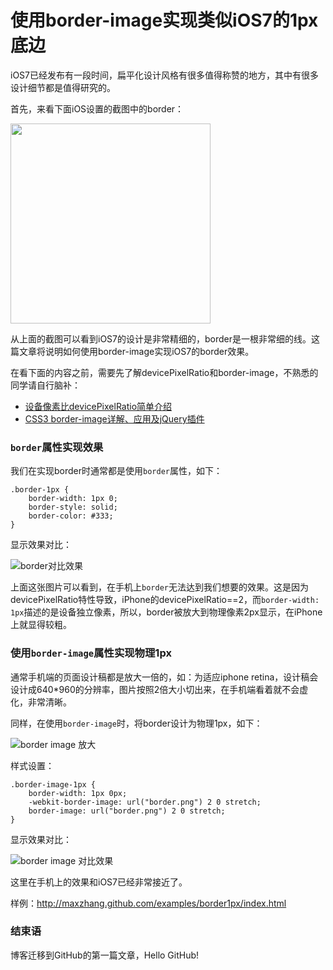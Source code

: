 使用border-image实现类似iOS7的1px底边
===================

iOS7已经发布有一段时间，扁平化设计风格有很多值得称赞的地方，其中有很多设计细节都是值得研究的。

首先，来看下面iOS设置的截图中的border：

<img width="320" src="http://maxzhang.github.com/articles/images/ios7_settings.png" />

从上面的截图可以看到iOS7的设计是非常精细的，border是一根非常细的线。这篇文章将说明如何使用border-image实现iOS7的border效果。

在看下面的内容之前，需要先了解devicePixelRatio和border-image，不熟悉的同学请自行脑补：

* [设备像素比devicePixelRatio简单介绍](http://www.zhangxinxu.com/wordpress/2012/08/window-devicepixelratio/)
* [CSS3 border-image详解、应用及jQuery插件](http://www.zhangxinxu.com/wordpress/?p=518)


### `border`属性实现效果

我们在实现border时通常都是使用`border`属性，如下：
```
.border-1px {
    border-width: 1px 0;
    border-style: solid;
    border-color: #333;
}
```

显示效果对比：

![border对比效果](http://maxzhang.github.com/articles/images/border_compare.png)

上面这张图片可以看到，在手机上`border`无法达到我们想要的效果。这是因为devicePixelRatio特性导致，iPhone的devicePixelRatio==2，而`border-width: 1px`描述的是设备独立像素，所以，border被放大到物理像素2px显示，在iPhone上就显得较粗。

### 使用`border-image`属性实现物理1px

通常手机端的页面设计稿都是放大一倍的，如：为适应iphone retina，设计稿会设计成640*960的分辨率，图片按照2倍大小切出来，在手机端看着就不会虚化，非常清晰。

同样，在使用`border-image`时，将border设计为物理1px，如下：

![border image 放大](https://raw.github.com/maxzhang/maxzhang.github.com/master/articles/border_zoom.png)

样式设置：

```
.border-image-1px {
    border-width: 1px 0px;
    -webkit-border-image: url("border.png") 2 0 stretch;
    border-image: url("border.png") 2 0 stretch;
}
```

显示效果对比：

![border image 对比效果](http://maxzhang.github.com/articles/images/border_image_compare.png)

这里在手机上的效果和iOS7已经非常接近了。

样例：http://maxzhang.github.com/examples/border1px/index.html

### 结束语

博客迁移到GitHub的第一篇文章，Hello GitHub!
